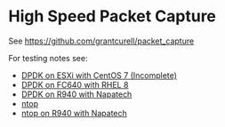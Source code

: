 # High Speed Packet Capture

See https://github.com/grantcurell/packet_capture

For testing notes see:

- [DPDK on ESXi with CentOS 7 (Incomplete)](DPDK%20on%20ESXi%20with%20CentOS%207%20(INCOMPLETE)/README.md)
- [DPDK on FC640 with RHEL 8](DPDK%20on%20FC640%20with%20RHEL%208/README.md)
- [DPDK on R940 with Napatech](DPDK%20on%20R940%20with%20Napatech/README.md)
- [ntop](ntop/README.md)
- [ntop on R940 with Napatech](ntop%20on%20R940%20with%20Napatech/README.md)